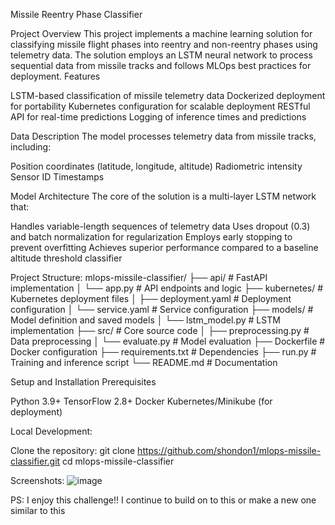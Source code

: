 Missile Reentry Phase Classifier

Project Overview
This project implements a machine learning solution for classifying missile flight phases into reentry and non-reentry phases using telemetry data. The solution employs an LSTM neural network to process sequential data from missile tracks and follows MLOps best practices for deployment.
Features

LSTM-based classification of missile telemetry data
Dockerized deployment for portability
Kubernetes configuration for scalable deployment
RESTful API for real-time predictions
Logging of inference times and predictions

Data Description
The model processes telemetry data from missile tracks, including:

Position coordinates (latitude, longitude, altitude)
Radiometric intensity
Sensor ID
Timestamps

Model Architecture
The core of the solution is a multi-layer LSTM network that: 

Handles variable-length sequences of telemetry data
Uses dropout (0.3) and batch normalization for regularization
Employs early stopping to prevent overfitting
Achieves superior performance compared to a baseline altitude threshold classifier

Project Structure:
mlops-missile-classifier/
  ├── api/                  # FastAPI implementation
    │   └── app.py            # API endpoints and logic
  ├── kubernetes/           # Kubernetes deployment files
    │   ├── deployment.yaml   # Deployment configuration
    │   └── service.yaml      # Service configuration
  ├── models/               # Model definition and saved models
  │   └── lstm_model.py     # LSTM implementation
  ├── src/                  # Core source code
  │   ├── preprocessing.py  # Data preprocessing
  │   └── evaluate.py       # Model evaluation
  ├── Dockerfile            # Docker configuration
  ├── requirements.txt      # Dependencies
  ├── run.py                # Training and inference script
  └── README.md             # Documentation

Setup and Installation
Prerequisites

Python 3.9+
TensorFlow 2.8+
Docker
Kubernetes/Minikube (for deployment)

Local Development: 

Clone the repository:
git clone https://github.com/shondon1/mlops-missile-classifier.git
cd mlops-missile-classifier

Screenshots:
![image](https://github.com/user-attachments/assets/a4c66e9b-7888-4b7b-8f8f-64926699f752)

PS: I enjoy this challenge!! I continue to build on to this or make a new one similar to this
